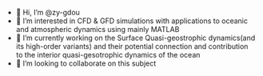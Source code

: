 - 👋 Hi, I’m @zy-gdou
- 👀 I’m interested in CFD & GFD simulations with applications to oceanic and atmospheric dynamics using mainly MATLAB
- 🌱 I’m currently working on the Surface Quasi-geostrophic dynamics(and its high-order variants) and their potential connection and contribution to the interior quasi-gesotrophic dynamics of the ocean
- 💞️ I’m looking to collaborate on this subject


<!---
zy-gdou/zy-gdou is a ✨ special ✨ repository because its `README.md` (this file) appears on your GitHub profile.
You can click the Preview link to take a look at your changes.
--->
